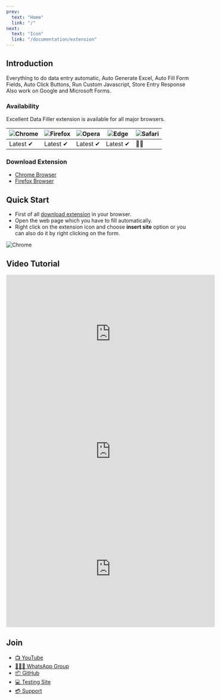 ```yaml
---
prev:
  text: "Home"
  link: "/"
next:
  text: "Icon"
  link: "/documentation/extension"
---
```


## Introduction

Everything to do data entry automatic, Auto Generate Excel, Auto Fill Form Fields, Auto Click Buttons, Run Custom Javascript, Store Entry Response Also work on Google and Microsoft Forms.

### Availability

Excellent Data Filler extension is available for all major browsers.

| ![Chrome](/logo/icons8-chrome-64.svg) | ![Firefox](/logo/icons8-firefox-48.png) | ![Opera](/logo/icons8-opera-48.svg) | ![Edge](/logo/icons8-edge-48.svg) | ![Safari](/logo/icons8-safari-48.svg) |
| ------------------------------------- | --------------------------------------- | ----------------------------------- | --------------------------------- | ------------------------------------- |
| Latest ✔                              | Latest ✔                                | Latest ✔                            | Latest ✔                          | 👩‍🏫                                    |

### Download Extension

- [Chrome Browser](https://chrome.google.com/webstore/detail/excellent-data-filler-cth/abafaagbfhobgjkcepckbnadafflkdea)
- [Firefox Browser](https://addons.mozilla.org/en-US/firefox/addon/excellent-data-filler-cth/)

## Quick Start

- First of all [download extension](#download-extension) in your browser.
- Open the web page which you have to fill automatically.
- Right click on the extension icon and choose **insert site** option or you can also do it by right clicking on the form.

![Chrome](/image/insert-site-01.png)

## Video Tutorial

<iframe width="560" height="315" title="youtube" src="https://www.youtube.com/embed/PZn1Rm83TS0" frameborder="0" allow="accelerometer; autoplay; clipboard-write; encrypted-media; gyroscope; picture-in-picture" allowfullscreen></iframe>
<br>
<iframe width="560" height="315" title="youtube" src="https://www.youtube.com/embed/8aR9i6DpN78" frameborder="0" allow="accelerometer; autoplay; clipboard-write; encrypted-media; gyroscope; picture-in-picture" allowfullscreen></iframe>
<br>
<iframe width="560" height="315" title="youtube" src="https://www.youtube.com/embed/NFieoLVWE0A" frameborder="0" allow="accelerometer; autoplay; clipboard-write; encrypted-media; gyroscope; picture-in-picture" allowfullscreen></iframe>

## Join

- [📺 YouTube](https://www.youtube.com/@ctechhindi)
- [👨‍👧‍👧 WhatsApp Group](https://chat.whatsapp.com/F2AdHoZRvr8HiAbvWqKlVS)
- [📦 GitHub](https://github.com/jeevan-lal/Excel-Data-Filler-V4)
- [💻 Testing Site](/documentation/testing-site)
- [💳 Support](https://www.paypal.com/paypalme/ctechhindi)
